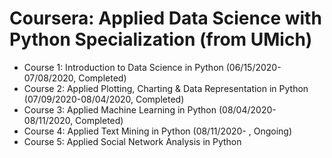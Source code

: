 # Coursera: Applied Data Science with Python Specialization (from UMich)

* Course 1: Introduction to Data Science in Python (06/15/2020-07/08/2020, Completed)
* Course 2: Applied Plotting, Charting & Data Representation in Python (07/09/2020-08/04/2020, Completed)
* Course 3: Applied Machine Learning in Python (08/04/2020-08/11/2020, Completed)
* Course 4: Applied Text Mining in Python (08/11/2020- , Ongoing)
* Course 5: Applied Social Network Analysis in Python
